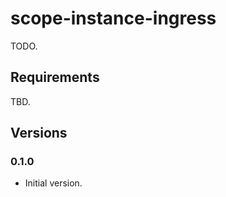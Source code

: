 # scope-instance-ingress

TODO.

## Requirements
  
TBD.

## Versions

### 0.1.0

- Initial version.
